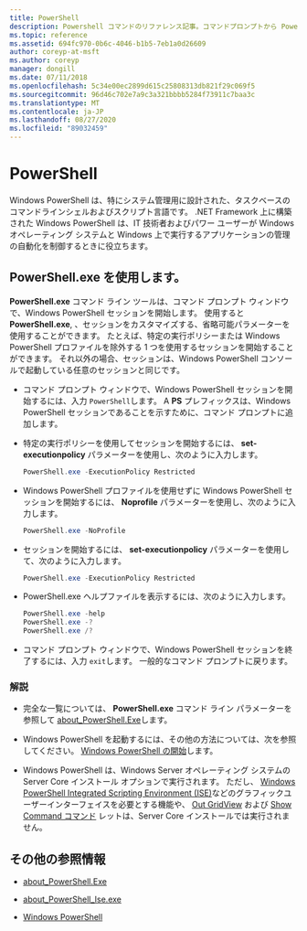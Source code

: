 ```yaml
---
title: PowerShell
description: Powershell コマンドのリファレンス記事。コマンドプロンプトから PowerShell コンソールを開きます。
ms.topic: reference
ms.assetid: 694fc970-0b6c-4046-b1b5-7eb1a0d26609
author: coreyp-at-msft
ms.author: coreyp
manager: dongill
ms.date: 07/11/2018
ms.openlocfilehash: 5c34e00ec2899d615c25808313db821f29c069f5
ms.sourcegitcommit: 96d46c702e7a9c3a321bbbb5284f73911c7baa3c
ms.translationtype: MT
ms.contentlocale: ja-JP
ms.lasthandoff: 08/27/2020
ms.locfileid: "89032459"
---
```

# <a name="powershell"></a>PowerShell

Windows PowerShell は、特にシステム管理用に設計された、タスクベースのコマンドラインシェルおよびスクリプト言語です。 .NET Framework 上に構築された Windows PowerShell は、IT 技術者およびパワー ユーザーが Windows オペレーティング システムと Windows 上で実行するアプリケーションの管理の自動化を制御するときに役立ちます。

## <a name="using-powershellexe"></a>PowerShell.exe を使用します。

**PowerShell.exe** コマンド ライン ツールは、コマンド プロンプト ウィンドウで、Windows PowerShell セッションを開始します。 使用すると **PowerShell.exe**, 、セッションをカスタマイズする、省略可能パラメーターを使用することができます。 たとえば、特定の実行ポリシーまたは Windows PowerShell プロファイルを除外する 1 つを使用するセッションを開始することができます。 それ以外の場合、セッションは、Windows PowerShell コンソールで起動している任意のセッションと同じです。

- コマンド プロンプト ウィンドウで、Windows PowerShell セッションを開始するには、入力 `PowerShell`します。 A **PS** プレフィックスは、Windows PowerShell セッションであることを示すために、コマンド プロンプトに追加します。

- 特定の実行ポリシーを使用してセッションを開始するには、 **set-executionpolicy** パラメーターを使用し、次のように入力します。

    ```powershell
    PowerShell.exe -ExecutionPolicy Restricted
    ```

- Windows PowerShell プロファイルを使用せずに Windows PowerShell セッションを開始するには、 **Noprofile** パラメーターを使用し、次のように入力します。

    ```powershell
    PowerShell.exe -NoProfile
    ```

- セッションを開始するには、 **set-executionpolicy** パラメーターを使用して、次のように入力します。

    ```powershell
    PowerShell.exe -ExecutionPolicy Restricted
    ```

- PowerShell.exe ヘルプファイルを表示するには、次のように入力します。

    ```powershell
    PowerShell.exe -help
    PowerShell.exe -?
    PowerShell.exe /?
    ```

- コマンド プロンプト ウィンドウで、Windows PowerShell セッションを終了するには、入力 `exit`します。 一般的なコマンド プロンプトに戻ります。

### <a name="remarks"></a>解説

- 完全な一覧については、 **PowerShell.exe** コマンド ライン パラメーターを参照して [about_PowerShell.Exe](/powershell/module/microsoft.powershell.core/about/about_powershell_exe)します。

- Windows PowerShell を起動するには、その他の方法については、次を参照してください。 [Windows PowerShell の開始](/powershell/scripting/windows-powershell/starting-windows-powershell)します。

- Windows PowerShell は、Windows Server オペレーティング システムの Server Core インストール オプションで実行されます。 ただし、 [Windows PowerShell Integrated Scripting Environment (ISE)](/previous-versions/hh849182(v=technet.10))などのグラフィックユーザーインターフェイスを必要とする機能や、 [Out GridView](/powershell/module/microsoft.powershell.utility/out-gridview) および [Show Command コマンド](/powershell/module/microsoft.powershell.utility/show-command) レットは、Server Core インストールでは実行されません。

## <a name="additional-references"></a>その他の参照情報

- [about_PowerShell.Exe](/powershell/module/microsoft.powershell.core/about/about_powershell_exe)

- [about_PowerShell_Ise.exe](/powershell/module/microsoft.powershell.core/about/about_powershell_ise_exe)

- [Windows PowerShell](/powershell/)
